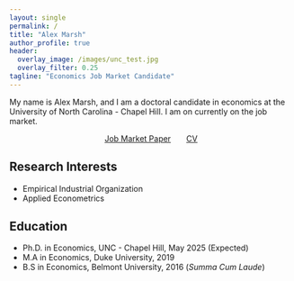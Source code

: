 ```yaml
---
layout: single
permalink: /
title: "Alex Marsh"
author_profile: true
header:
  overlay_image: /images/unc_test.jpg
  overlay_filter: 0.25
tagline: "Economics Job Market Candidate"
---
```


My name is Alex Marsh, and I am a doctoral candidate in economics at the University of North Carolina - Chapel Hill. I am on currently on the job market.

<center><a href="https://alexmarsh.io/files/GRRM-meme.avif" class="btn btn--primary btn--large">Job Market Paper</a> &nbsp; &nbsp; &nbsp; <a href="https://alexmarsh.io/files/AlexMarshCV.pdf" class="btn btn--primary btn--large">CV</a></center>

## Research Interests
- Empirical Industrial Organization
- Applied Econometrics

## Education
- Ph.D. in Economics, UNC - Chapel Hill, May 2025 (Expected)
- M.A in Economics, Duke University, 2019
- B.S in Economics, Belmont University, 2016 (*Summa Cum Laude*)